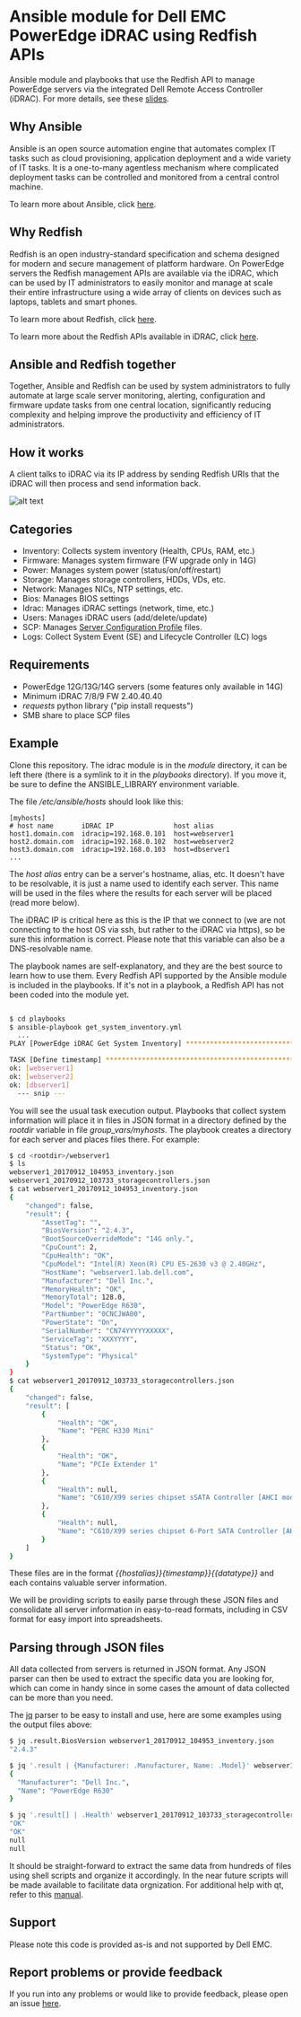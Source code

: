 # Ansible module for Dell EMC PowerEdge iDRAC using Redfish APIs

Ansible module and playbooks that use the Redfish API to manage PowerEdge servers via the integrated Dell Remote Access Controller (iDRAC). For more details, see these [slides](https://www.slideshare.net/JoseDeLaRosa7/automated-outofband-management-with-ansible-and-redfish).

## Why Ansible

Ansible is an open source automation engine that automates complex IT tasks such as cloud provisioning, application deployment and a wide variety of IT tasks. It is a one-to-many agentless mechanism where complicated deployment tasks can be controlled and monitored from a central control machine.

To learn more about Ansible, click [here](http://docs.ansible.com/).

## Why Redfish

Redfish is an open industry-standard specification and schema designed for modern and secure management of platform hardware. On PowerEdge servers the Redfish management APIs are available via the iDRAC, which can be used by IT administrators to easily monitor and manage at scale their entire infrastructure using a wide array of clients on devices such as laptops, tablets and smart phones. 

To learn more about Redfish, click [here](https://www.dmtf.org/standards/redfish).

To learn more about the Redfish APIs available in iDRAC, click [here](http://topics-cdn.dell.com/pdf/iDRAC9-lifecycle-controller-v3.00.00.00_API%20Guide_en-us.pdf).

## Ansible and Redfish together

Together, Ansible and Redfish can be used by system administrators to fully automate at large scale server monitoring, alerting, configuration and firmware update tasks from one central location, significantly reducing complexity and helping improve the productivity and efficiency of IT administrators.

## How it works

A client talks to iDRAC via its IP address by sending Redfish URIs that the iDRAC will then process and send information back.

![alt text](http://linux.dell.com/images/ansible-redfish-overview.png)

## Categories

  - Inventory: Collects system inventory (Health, CPUs, RAM, etc.)
  - Firmware: Manages system firmware (FW upgrade only in 14G)
  - Power: Manages system power (status/on/off/restart)
  - Storage: Manages storage controllers, HDDs, VDs, etc.
  - Network: Manages NICs, NTP settings, etc.
  - Bios: Manages BIOS settings
  - Idrac: Manages iDRAC settings (network, time, etc.)
  - Users: Manages iDRAC users (add/delete/update)
  - SCP: Manages [Server Configuration Profile](http://en.community.dell.com/techcenter/extras/m/white_papers/20269601) files.
  - Logs: Collect System Event (SE) and Lifecycle Controller (LC) logs

## Requirements

  - PowerEdge 12G/13G/14G servers (some features only available in 14G)
  - Minimum iDRAC 7/8/9 FW 2.40.40.40
  - *requests* python library ("pip install requests")
  - SMB share to place SCP files

## Example

Clone this repository. The idrac module is in the *module* directory, it can be left there (there is a symlink to it in the *playbooks* directory). If you move it, be sure to define the ANSIBLE_LIBRARY environment variable.

The file */etc/ansible/hosts* should look like this:

```
[myhosts]
# host name       iDRAC IP               host alias
host1.domain.com  idracip=192.168.0.101  host=webserver1
host2.domain.com  idracip=192.168.0.102  host=webserver2
host3.domain.com  idracip=192.168.0.103  host=dbserver1
...
```

The *host alias* entry can be a server's hostname, alias, etc. It doesn't have to be resolvable, it is just a name used to identify each server. This name will be used in the files where the results for each server will be placed (read more below).

The iDRAC IP is critical here as this is the IP that we connect to (we are not connecting to the host OS via ssh, but rather to the iDRAC via https), so be sure this information is correct. Please note that this variable can also be a DNS-resolvable name.

The playbook names are self-explanatory, and they are the best source to learn how to use them. Every Redfish API supported by the Ansible module is included in the playbooks. If it's not in a playbook, a Redfish API has not been coded into the module yet.

```bash

$ cd playbooks
$ ansible-playbook get_system_inventory.yml
  ...
PLAY [PowerEdge iDRAC Get System Inventory] ************************************

TASK [Define timestamp] ********************************************************
ok: [webserver1]
ok: [webserver2]
ok: [dbserver1]
  --- snip ---
```

You will see the usual task execution output. Playbooks that collect system information will place it in files in JSON format in a directory defined by the *rootdir* variable in file *group_vars/myhosts*. The playbook creates a directory for each server and places files there. For example:

```bash
$ cd <rootdir>/webserver1
$ ls
webserver1_20170912_104953_inventory.json
webserver1_20170912_103733_storagecontrollers.json
$ cat webserver1_20170912_104953_inventory.json
{
    "changed": false,
    "result": {
        "AssetTag": "",
        "BiosVersion": "2.4.3",
        "BootSourceOverrideMode": "14G only.",
        "CpuCount": 2,
        "CpuHealth": "OK",
        "CpuModel": "Intel(R) Xeon(R) CPU E5-2630 v3 @ 2.40GHz",
        "HostName": "webserver1.lab.dell.com",
        "Manufacturer": "Dell Inc.",
        "MemoryHealth": "OK",
        "MemoryTotal": 128.0,
        "Model": "PowerEdge R630",
        "PartNumber": "0CNCJWA00",
        "PowerState": "On",
        "SerialNumber": "CN74YYYYYXXXXX",
        "ServiceTag": "XXXYYYY",
        "Status": "OK",
        "SystemType": "Physical"
    }
}
$ cat webserver1_20170912_103733_storagecontrollers.json
{
    "changed": false,
    "result": [
        {
            "Health": "OK",
            "Name": "PERC H330 Mini"
        },
        {
            "Health": "OK",
            "Name": "PCIe Extender 1"
        },
        {
            "Health": null,
            "Name": "C610/X99 series chipset sSATA Controller [AHCI mode]"
        },
        {
            "Health": null,
            "Name": "C610/X99 series chipset 6-Port SATA Controller [AHCI mode]"
        }
    ]
}
```

These files are in the format *{{hostalias}}_{timestamp}}_{{datatype}}* and each contains valuable server information. 

We will be providing scripts to easily parse through these JSON files and consolidate all server information in easy-to-read formats, including in CSV format for easy import into spreadsheets.

## Parsing through JSON files

All data collected from servers is returned in JSON format. Any JSON parser can then be used to extract the specific data you are looking for, which can come in handy since in some cases the amount of data collected can be more than you need.

The [jq](https://stedolan.github.io/jq/) parser to be easy to install and use, here are some examples using the output files above:

```bash
$ jq .result.BiosVersion webserver1_20170912_104953_inventory.json 
"2.4.3"

$ jq '.result | {Manufacturer: .Manufacturer, Name: .Model}' webserver1_20170912_104953_inventory.json
{
  "Manufacturer": "Dell Inc.",
  "Name": "PowerEdge R630"
}

$ jq '.result[] | .Health' webserver1_20170912_103733_storagecontrollers.json 
"OK"
"OK"
null
null
```

It should be straight-forward to extract the same data from hundreds of files using shell scripts and organize it accordingly. In the near future scripts will be made available to facilitate data orgnization. For additional help with qt, refer to this [manual](https://shapeshed.com/jq-json/). 

## Support

Please note this code is provided as-is and not supported by Dell EMC.

## Report problems or provide feedback

If you run into any problems or would like to provide feedback, please open an issue [here](https://github.com/dell/idrac-ansible-module/issues).
